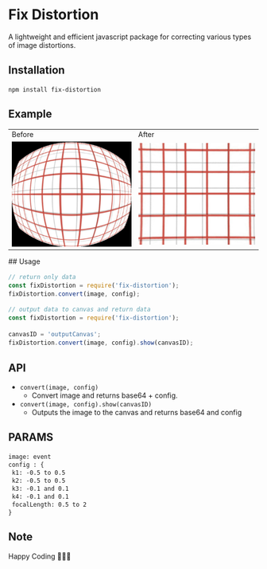 # Fix Distortion

A lightweight and efficient javascript package for correcting various types of image distortions.


## Installation

```
npm install fix-distortion
```
## Example
<table>
  <tr>
    <td>Before</td>
    <td>After</td>
  </tr>
  <tr>
    <td><img src="./images/barrel-distortion-before.png" alt="Image 1" width="400"/></td>
    <td><img src="./images/barrel-distortion-after.png" alt="Image 2" width="400"/></td>
  </tr>
</table>
## Usage


```javascript
// return only data
const fixDistortion = require('fix-distortion');
fixDistortion.convert(image, config);
```


```javascript
// output data to canvas and return data
const fixDistortion = require('fix-distortion');

canvasID = 'outputCanvas';
fixDistortion.convert(image, config).show(canvasID);
```

## API

- `convert(image, config)`
    - Convert image and returns base64 + config.
- `convert(image, config).show(canvasID)`
    - Outputs the image to the canvas and returns base64 and config

## PARAMS
  ```
  image: event
  config : {
   k1: -0.5 to 0.5
   k2: -0.5 to 0.5
   k3: -0.1 and 0.1
   k4: -0.1 and 0.1
   focalLength: 0.5 to 2
  }
  ```

## Note

Happy Coding 🚀🚀🚀